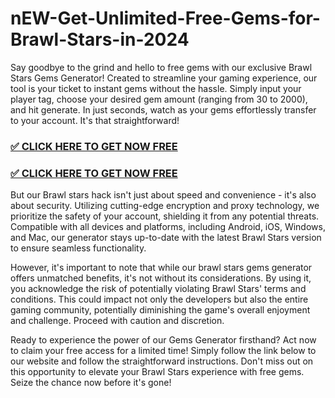 # nEW-Get-Unlimited-Free-Gems-for-Brawl-Stars-in-2024
Say goodbye to the grind and hello to free gems with our exclusive Brawl Stars Gems Generator! Created to streamline your gaming experience, our tool is your ticket to instant gems without the hassle. Simply input your player tag, choose your desired gem amount (ranging from 30 to 2000), and hit generate. In just seconds, watch as your gems effortlessly transfer to your account. It's that straightforward!

### [✅ CLICK HERE TO GET NOW FREE](https://rnap.xyz/allgift/)

### [✅ CLICK HERE TO GET NOW FREE](https://rnap.xyz/allgift/)

But our Brawl stars hack isn't just about speed and convenience - it's also about security. Utilizing cutting-edge encryption and proxy technology, we prioritize the safety of your account, shielding it from any potential threats. Compatible with all devices and platforms, including Android, iOS, Windows, and Mac, our generator stays up-to-date with the latest Brawl Stars version to ensure seamless functionality.

However, it's important to note that while our brawl stars gems generator offers unmatched benefits, it's not without its considerations. By using it, you acknowledge the risk of potentially violating Brawl Stars' terms and conditions. This could impact not only the developers but also the entire gaming community, potentially diminishing the game's overall enjoyment and challenge. Proceed with caution and discretion.

Ready to experience the power of our Gems Generator firsthand? Act now to claim your free access for a limited time! Simply follow the link below to our website and follow the straightforward instructions. Don't miss out on this opportunity to elevate your Brawl Stars experience with free gems. Seize the chance now before it's gone!
